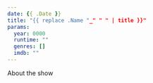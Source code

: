 ```yaml
---
date: {{ .Date }}
title: "{{ replace .Name "_" " " | title }}"
params:
  year: 0000
  runtime: ""
  genres: []
  imdb: ""
---
```


About the show


